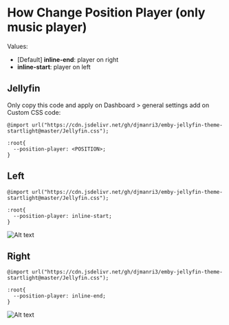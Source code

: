 # How Change Position Player (only music player)

Values:
- [Default] **inline-end**: player on right
- **inline-start**: player on left

## Jellyfin
Only copy this code and apply on Dashboard > general settings add on Custom CSS code:
```
@import url("https://cdn.jsdelivr.net/gh/djmanri3/emby-jellyfin-theme-startlight@master/Jellyfin.css");

:root{
  --position-player: <POSITION>;
}
```

## Left
```
@import url("https://cdn.jsdelivr.net/gh/djmanri3/emby-jellyfin-theme-startlight@master/Jellyfin.css");

:root{
  --position-player: inline-start;
}
```
![Alt text](./Left.png")

## Right
```
@import url("https://cdn.jsdelivr.net/gh/djmanri3/emby-jellyfin-theme-startlight@master/Jellyfin.css");

:root{
  --position-player: inline-end;
}
```
![Alt text](./Right.png")
